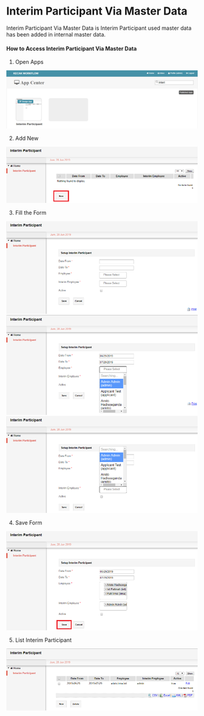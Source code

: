 # Interim Participant Via Master Data

Interim Participant Via Master Data is Interim Participant used master data has been added in internal master data.


<h4> How to Access Interim Participant Via Master Data </h4>

1. Open Apps

<img src="https://raw.githubusercontent.com/kinnara-digital-studio/kecak-workflow/master/docs/assets/interimParticipantApps.png" alt="interimParticipantApps" />

2. Add New

<img src="https://raw.githubusercontent.com/kinnara-digital-studio/kecak-workflow/master/docs/assets/interimParticipantAppsNew.png" alt="interimParticipantAppsNew" />

3. Fill the Form

<img src="https://raw.githubusercontent.com/kinnara-digital-studio/kecak-workflow/master/docs/assets/interimParticipantForm.png" alt="interimParticipantForm" />

<img src="https://raw.githubusercontent.com/kinnara-digital-studio/kecak-workflow/master/docs/assets/interimParticipantFormAddEmployee.png" alt="interimParticipantFormAddEmployee" />

<img src="https://raw.githubusercontent.com/kinnara-digital-studio/kecak-workflow/master/docs/assets/interimParticipantFormAddInterim.png" alt="interimParticipantFormAddInterim" />


4. Save Form

<img src="https://raw.githubusercontent.com/kinnara-digital-studio/kecak-workflow/master/docs/assets/interimParticipantFormSave.png" alt="interimParticipantFormSave" />

5. List Interim Participant

<img src="https://raw.githubusercontent.com/kinnara-digital-studio/kecak-workflow/master/docs/assets/interimParticipantList.png" alt="interimParticipantList" />

